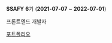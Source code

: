 **SSAFY** **6**기 (**2021-07-07** ~ **2022-07-01**)

프론트엔드 개발자

[포트폴리오](https://www.notion.so/Front-End-5f00e206c95d456886d0b714ce6a809e)
